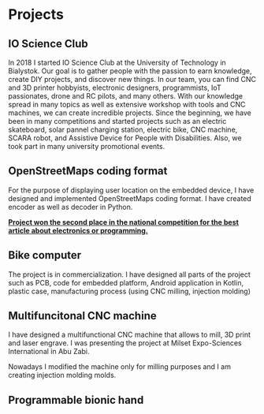 # **Projects**

## IO Science Club
In 2018 I started IO Science Club at the University of Technology in Bialystok. Our goal is to gather people with the passion to earn knowledge, create DIY projects, and discover new things. 
In our team, you can find CNC and 3D printer hobbyists, electronic designers, programmists, IoT passionates, drone and RC pilots, and many others. With our knowledge spread in many topics as well as extensive workshop with tools and CNC machines, we can create incredible projects.
Since the beginning, we have been in many competitions and started projects such as an electric skateboard, solar pannel charging station, electric bike, CNC machine, SCARA robot, and Assistive Device for People with Disabilities. Also, we took part in many university promotional events. 

## OpenStreetMaps coding format
For the purpose of displaying user location on the embedded device, I have designed and implemented OpenStreetMaps coding format. I have created encoder as well as decoder in Python. 

**[Project won the second place in the national competition for the best article about electronics or programming.](https://forbot.pl/forum/topic/19798-przetwarzanie-openstreetmap-na-systemie-wbudowanym-1-format-osm/)**

## Bike computer
The project is in commercialization. I have designed all parts of the project such as PCB, code for embedded platform, Android application in Kotlin, plastic case, manufacturing process (using CNC milling, injection molding)

## Multifuncitonal CNC machine
I have designed a multifunctional CNC machine that allows to mill, 3D print and laser engrave.
I was presenting the project at Milset Expo-Sciences International in Abu Zabi.


Nowadays I modified the machine only for milling purposes and I am creating injection molding molds.


## Programmable bionic hand

